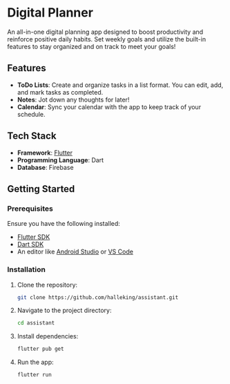 # Digital Planner

An all-in-one digital planning app designed to boost productivity and reinforce positive daily habits. Set weekly goals and utilize the built-in features to stay organized and on track to meet your goals!

## Features

- **ToDo Lists**: Create and organize tasks in a list format. You can edit, add, and mark tasks as completed.
- **Notes**: Jot down any thoughts for later!
- **Calendar**: Sync your calendar with the app to keep track of your schedule.

## Tech Stack

- **Framework**: [Flutter](https://flutter.dev/)
- **Programming Language**: Dart
- **Database**: Firebase

## Getting Started

### Prerequisites

Ensure you have the following installed:

- [Flutter SDK](https://flutter.dev/docs/get-started/install)
- [Dart SDK](https://dart.dev/get-dart)
- An editor like [Android Studio](https://developer.android.com/studio) or [VS Code](https://code.visualstudio.com/)

### Installation

1. Clone the repository:
   ```bash
   git clone https://github.com/halleking/assistant.git
   ```
2. Navigate to the project directory:
   ```bash
   cd assistant
   ```
3. Install dependencies:
   ```bash
   flutter pub get
   ```
4. Run the app:
   ```bash
   flutter run
   ```
